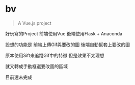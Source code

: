 # bv

> A Vue.js project

好玩寫的Project
前端使用Vue 後端使用Flask + Anaconda

設想的功能是
前端上傳Gif與要改的圖
後端自動幫套上要改的圖

原本使用Sift來追蹤Gif中的特徵
但是效果不太理想

就又轉成手動框選要改圖的區域

目前還未完成
